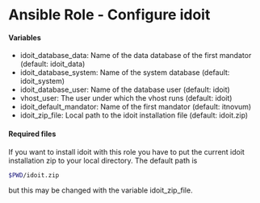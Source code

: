 # Ansible Role - Configure idoit

#### Variables

* idoit_database_data: Name of the data database of the first mandator (default: idoit_data)
* idoit_database_system: Name of the system database (default: idoit_system)
* idoit_database_user: Name of the database user (default: idoit)
* vhost_user: The user under which the vhost runs (default: idoit)
* idoit_default_mandator: Name of the first mandator (default: itnovum)
* idoit_zip_file: Local path to the idoit installation file (default: idoit.zip)

#### Required files

If you want to install idoit with this role you have to put the current idoit installation zip to your local directory. The default path is
```bash
$PWD/idoit.zip
```
but this may be changed with the variable idoit_zip_file.
